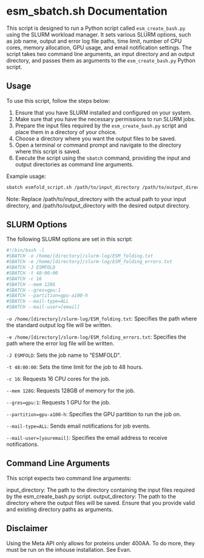 # esm_sbatch.sh Documentation

This script is designed to run a Python script called `esm_create_bash.py` using the SLURM workload manager. It sets various SLURM options, such as job name, output and error log file paths, time limit, number of CPU cores, memory allocation, GPU usage, and email notification settings. The script takes two command line arguments, an input directory and an output directory, and passes them as arguments to the `esm_create_bash.py` Python script.

## Usage

To use this script, follow the steps below:

1. Ensure that you have SLURM installed and configured on your system.
2. Make sure that you have the necessary permissions to run SLURM jobs.
3. Prepare the input files required by the `esm_create_bash.py` script and place them in a directory of your choice.
4. Choose a directory where you want the output files to be saved.
5. Open a terminal or command prompt and navigate to the directory where this script is saved.
6. Execute the script using the `sbatch` command, providing the input and output directories as command line arguments.

Example usage:

```bash
sbatch esmfold_script.sh /path/to/input_directory /path/to/output_directory
```

Note: Replace /path/to/input_directory with the actual path to your input directory, and /path/to/output_directory with the desired output directory.

## SLURM Options
The following SLURM options are set in this script:

```bash
#!/bin/bash -l
#SBATCH -o /home/[directory]/slurm-log/ESM_folding.txt
#SBATCH -e /home/[directory]/slurm-log/ESM_folding_errors.txt
#SBATCH -J ESMFOLD
#SBATCH -t 48:00:00
#SBATCH -c 16
#SBATCH --mem 128G
#SBATCH --gres=gpu:1
#SBATCH --partition=gpu-a100-h
#SBATCH --mail-type=ALL
#SBATCH --mail-user=[email]
```
`-o /home/[directory]/slurm-log/ESM_folding.txt`: Specifies the path where the standard output log file will be written.

`-e /home/[directory]/slurm-log/ESM_folding_errors.txt`: Specifies the path where the error log file will be written.

`-J ESMFOLD`: Sets the job name to "ESMFOLD".

`-t 48:00:00`: Sets the time limit for the job to 48 hours.

`-c 16`: Requests 16 CPU cores for the job.

`--mem 128G`: Requests 128GB of memory for the job.

`--gres=gpu:1`: Requests 1 GPU for the job.

`--partition=gpu-a100-h`: Specifies the GPU partition to run the job on.

`--mail-type=ALL`: Sends email notifications for job events.

`--mail-user=[youremail]`: Specifies the email address to receive notifications.

## Command Line Arguments
This script expects two command line arguments:

input_directory: The path to the directory containing the input files required by the esm_create_bash.py script.
output_directory: The path to the directory where the output files will be saved.
Ensure that you provide valid and existing directory paths as arguments.

## Disclaimer 
Using the Meta API only allows for proteins under 400AA. To do more, they must be run on the inhouse installation. See Evan. 


